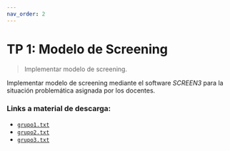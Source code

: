 ```yaml
---
nav_order: 2
---
```

# TP 1: Modelo de Screening

> Implementar modelo de screening.

Implementar modelo de screening mediante el software *SCREEN3* para la situación problemática asignada por los docentes.


### Links a material de descarga:

+ [`grupo1.txt`](./datos_tp1/grupo1.txt)
+ [`grupo2.txt`](./datos_tp1/grupo2.txt)
+ [`grupo3.txt`](./datos_tp1/grupo3.txt)

